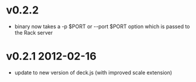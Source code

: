 # v0.2.2

* binary now takes a -p $PORT or --port $PORT option which is passed to the Rack server

# v0.2.1 2012-02-16

* update to new version of deck.js (with improved scale extension)

